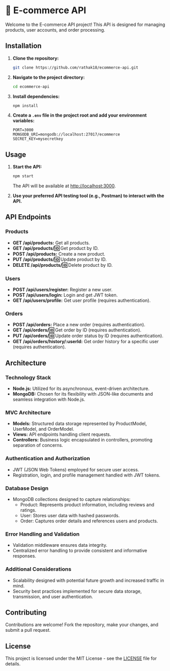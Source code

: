 # 🚀 E-commerce API

Welcome to the E-commerce API project! This API is designed for managing products, user accounts, and order processing.

## Installation

1. **Clone the repository:**

    ```bash
    git clone https://github.com/rathak18/ecommerce-api.git
    ```

2. **Navigate to the project directory:**

    ```bash
    cd ecommerce-api
    ```

3. **Install dependencies:**

    ```bash
    npm install
    ```

4. **Create a `.env` file in the project root and add your environment variables:**

    ```dotenv
    PORT=3000
    MONGODB_URI=mongodb://localhost:27017/ecommerce
    SECRET_KEY=mysecretkey
    ```

## Usage

1. **Start the API:**

    ```bash
    npm start
    ```

    The API will be available at [http://localhost:3000](http://localhost:3000).

2. **Use your preferred API testing tool (e.g., Postman) to interact with the API.**

## API Endpoints

### Products

- **GET /api/products:** Get all products.
- **GET /api/products/:id:** Get product by ID.
- **POST /api/products:** Create a new product.
- **PUT /api/products/:id:** Update product by ID.
- **DELETE /api/products/:id:** Delete product by ID.

### Users

- **POST /api/users/register:** Register a new user.
- **POST /api/users/login:** Login and get JWT token.
- **GET /api/users/profile:** Get user profile (requires authentication).

### Orders

- **POST /api/orders:** Place a new order (requires authentication).
- **GET /api/orders/:id:** Get order by ID (requires authentication).
- **PUT /api/orders/:id:** Update order status by ID (requires authentication).
- **GET /api/orders/history/:userId:** Get order history for a specific user (requires authentication).

## Architecture

### Technology Stack

- **Node.js:** Utilized for its asynchronous, event-driven architecture.
- **MongoDB:** Chosen for its flexibility with JSON-like documents and seamless integration with Node.js.

### MVC Architecture

- **Models:** Structured data storage represented by ProductModel, UserModel, and OrderModel.
- **Views:** API endpoints handling client requests.
- **Controllers:** Business logic encapsulated in controllers, promoting separation of concerns.

### Authentication and Authorization

- JWT (JSON Web Tokens) employed for secure user access.
- Registration, login, and profile management handled with JWT tokens.

### Database Design

- MongoDB collections designed to capture relationships:
  - Product: Represents product information, including reviews and ratings.
  - User: Stores user data with hashed passwords.
  - Order: Captures order details and references users and products.

### Error Handling and Validation

- Validation middleware ensures data integrity.
- Centralized error handling to provide consistent and informative responses.

### Additional Considerations

- Scalability designed with potential future growth and increased traffic in mind.
- Security best practices implemented for secure data storage, transmission, and user authentication.

## Contributing

Contributions are welcome! Fork the repository, make your changes, and submit a pull request.

## License

This project is licensed under the MIT License - see the [LICENSE](LICENSE) file for details.
